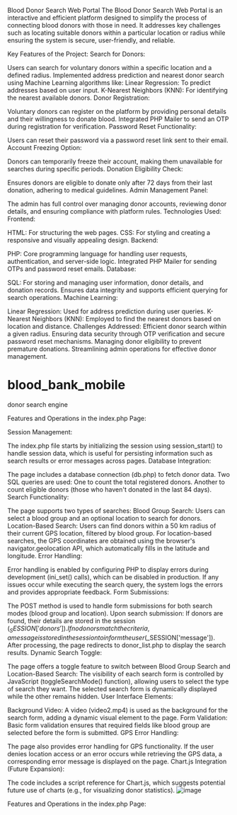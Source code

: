 Blood Donor Search Web Portal
The Blood Donor Search Web Portal is an interactive and efficient platform designed to simplify the process of connecting blood donors with those in need. It addresses key challenges such as locating suitable donors within a particular location or radius while ensuring the system is secure, user-friendly, and reliable.

Key Features of the Project:
Search for Donors:

Users can search for voluntary donors within a specific location and a defined radius.
Implemented address prediction and nearest donor search using Machine Learning algorithms like:
Linear Regression: To predict addresses based on user input.
K-Nearest Neighbors (KNN): For identifying the nearest available donors.
Donor Registration:

Voluntary donors can register on the platform by providing personal details and their willingness to donate blood.
Integrated PHP Mailer to send an OTP during registration for verification.
Password Reset Functionality:

Users can reset their password via a password reset link sent to their email.
Account Freezing Option:

Donors can temporarily freeze their account, making them unavailable for searches during specific periods.
Donation Eligibility Check:

Ensures donors are eligible to donate only after 72 days from their last donation, adhering to medical guidelines.
Admin Management Panel:

The admin has full control over managing donor accounts, reviewing donor details, and ensuring compliance with platform rules.
Technologies Used:
Frontend:

HTML: For structuring the web pages.
CSS: For styling and creating a responsive and visually appealing design.
Backend:

PHP:
Core programming language for handling user requests, authentication, and server-side logic.
Integrated PHP Mailer for sending OTPs and password reset emails.
Database:

SQL:
For storing and managing user information, donor details, and donation records.
Ensures data integrity and supports efficient querying for search operations.
Machine Learning:

Linear Regression: Used for address prediction during user queries.
K-Nearest Neighbors (KNN): Employed to find the nearest donors based on location and distance.
Challenges Addressed:
Efficient donor search within a given radius.
Ensuring data security through OTP verification and secure password reset mechanisms.
Managing donor eligibility to prevent premature donations.
Streamlining admin operations for effective donor management.

# blood_bank_mobile
donor search engine

Features and Operations in the index.php Page:

Session Management:

The index.php file starts by initializing the session using session_start() to handle session data, which is useful for persisting information such as search results or error messages across pages.
Database Integration:

The page includes a database connection (db.php) to fetch donor data.
Two SQL queries are used:
One to count the total registered donors.
Another to count eligible donors (those who haven't donated in the last 84 days).
Search Functionality:

The page supports two types of searches:
Blood Group Search: Users can select a blood group and an optional location to search for donors.
Location-Based Search: Users can find donors within a 50 km radius of their current GPS location, filtered by blood group.
For location-based searches, the GPS coordinates are obtained using the browser's navigator.geolocation API, which automatically fills in the latitude and longitude.
Error Handling:

Error handling is enabled by configuring PHP to display errors during development (ini_set() calls), which can be disabled in production.
If any issues occur while executing the search query, the system logs the errors and provides appropriate feedback.
Form Submissions:

The POST method is used to handle form submissions for both search modes (blood group and location).
Upon search submission:
If donors are found, their details are stored in the session ($_SESSION['donors']).
If no donors match the criteria, a message is stored in the session to inform the user ($_SESSION['message']).
After processing, the page redirects to donor_list.php to display the search results.
Dynamic Search Toggle:

The page offers a toggle feature to switch between Blood Group Search and Location-Based Search:
The visibility of each search form is controlled by JavaScript (toggleSearchMode() function), allowing users to select the type of search they want.
The selected search form is dynamically displayed while the other remains hidden.
User Interface Elements:

Background Video: A video (video2.mp4) is used as the background for the search form, adding a dynamic visual element to the page.
Form Validation: Basic form validation ensures that required fields like blood group are selected before the form is submitted.
GPS Error Handling:

The page also provides error handling for GPS functionality. If the user denies location access or an error occurs while retrieving the GPS data, a corresponding error message is displayed on the page.
Chart.js Integration (Future Expansion):

The code includes a script reference for Chart.js, which suggests potential future use of charts (e.g., for visualizing donor statistics).
![image](https://github.com/user-attachments/assets/2ac4dcc1-fe22-4450-b5ea-495a6320eff3)

Features and Operations in the index.php Page:
